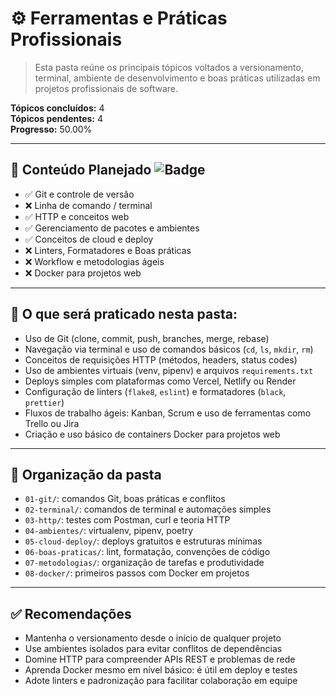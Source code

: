 # ⚙️ Ferramentas e Práticas Profissionais  
> Esta pasta reúne os principais tópicos voltados a versionamento, terminal, ambiente de desenvolvimento e boas práticas utilizadas em projetos profissionais de software.

**Tópicos concluídos:** 4  
**Tópicos pendentes:** 4  
**Progresso:** 50.00%

---

## 📘 Conteúdo Planejado ![Badge](https://img.shields.io/badge/DevTools-Profissional-lightgrey)

- ✅ Git e controle de versão  
- ❌ Linha de comando / terminal  
- ✅ HTTP e conceitos web  
- ✅ Gerenciamento de pacotes e ambientes  
- ✅ Conceitos de cloud e deploy  
- ❌ Linters, Formatadores e Boas práticas  
- ❌ Workflow e metodologias ágeis  
- ❌ Docker para projetos web  

---

## 🧪 O que será praticado nesta pasta:

- Uso de Git (clone, commit, push, branches, merge, rebase)  
- Navegação via terminal e uso de comandos básicos (`cd`, `ls`, `mkdir`, `rm`)  
- Conceitos de requisições HTTP (métodos, headers, status codes)  
- Uso de ambientes virtuais (venv, pipenv) e arquivos `requirements.txt`  
- Deploys simples com plataformas como Vercel, Netlify ou Render  
- Configuração de linters (`flake8`, `eslint`) e formatadores (`black`, `prettier`)  
- Fluxos de trabalho ágeis: Kanban, Scrum e uso de ferramentas como Trello ou Jira  
- Criação e uso básico de containers Docker para projetos web  

---

## 📁 Organização da pasta

- `01-git/`: comandos Git, boas práticas e conflitos  
- `02-terminal/`: comandos de terminal e automações simples  
- `03-http/`: testes com Postman, curl e teoria HTTP  
- `04-ambientes/`: virtualenv, pipenv, poetry  
- `05-cloud-deploy/`: deploys gratuitos e estruturas mínimas  
- `06-boas-praticas/`: lint, formatação, convenções de código  
- `07-metodologias/`: organização de tarefas e produtividade  
- `08-docker/`: primeiros passos com Docker em projetos  

---

## ✅ Recomendações

- Mantenha o versionamento desde o início de qualquer projeto  
- Use ambientes isolados para evitar conflitos de dependências  
- Domine HTTP para compreender APIs REST e problemas de rede  
- Aprenda Docker mesmo em nível básico: é útil em deploy e testes  
- Adote linters e padronização para facilitar colaboração em equipe  
